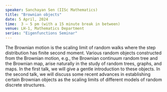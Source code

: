 ```yaml
---
speaker: Sanchayan Sen (IISc Mathematics)
title: "Brownian objects"
date: 5 April, 2024
time:  3 – 5 pm (with a 15 minute break in between)
venue: LH-1, Mathematics Department
series: "Eigenfunctions Seminar"
---
```


The Brownian motion is the scaling limit of random walks where the step distribution has finite second moment. Various random objects
constructed from the Brownian motion, e.g., the Brownian continuum random tree and the Brownian map, arise naturally in the study of
random trees, graphs, and maps. In the first talk, we will give a gentle introduction to these objects. In the second talk, we will
discuss some recent advances in establishing certain Brownian objects as the scaling limits of different models of random discrete
structures.
